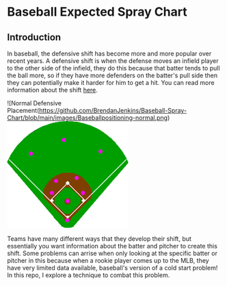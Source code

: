 # Baseball Expected Spray Chart
## Introduction
In baseball, the defensive shift has become more and more popular over recent years. A defensive shift is when the defense moves an infield player to the other side of the infield, they do this because that batter tends to pull the ball more, so if they have more defenders on the batter's pull side then they can potentially make it harder for him to get a hit. You can read more information about the shift [here](https://en.wikipedia.org/wiki/Baseball_positioning).

![Normal Defensive Placement(https://github.com/BrendanJenkins/Baseball-Spray-Chart/blob/main/images/Baseballpositioning-normal.png)
<img src="https://github.com/BrendanJenkins/Baseball-Spray-Chart/blob/main/images/Baseballpositioning-normal.png" alt="Alt text" title="Optional title">

Teams have many different ways that they develop their shift, but essentially you want information about the batter and pitcher to create this shift. Some problems can arrise when only looking at the specific batter or pitcher in this because when a rookie player comes up to the MLB, they have very limited data available, baseball's version of a cold start problem! In this repo, I explore a technique to combat this problem.  
